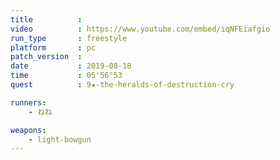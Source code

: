 ```yaml
---
title          :
video          : https://www.youtube.com/embed/iqNFEiafgio
run_type       : freestyle
platform       : pc
patch_version  : 
date           : 2019-08-18
time           : 05'56"53
quest          : 9★-the-heralds-of-destruction-cry

runners:
    - ねね

weapons:
    - light-bowgun
---
```

